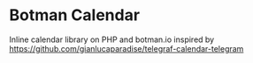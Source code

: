 # Botman Calendar
Inline calendar library on PHP and botman.io inspired by https://github.com/gianlucaparadise/telegraf-calendar-telegram 
